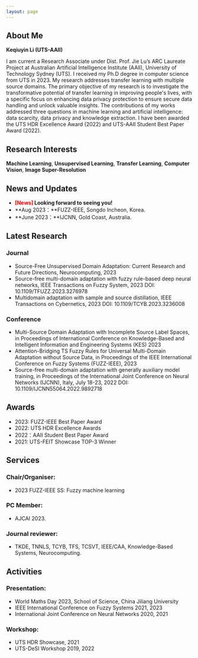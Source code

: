 ```yaml
---
layout: page
---
```


## About Me

**Keqiuyin Li (UTS-AAII)**

I am current a Research Associate under Dist. Prof. Jie Lu’s ARC Laureate Project at Australian Artificial Intelligence Institute (AAII), University of Technology Sydney (UTS). I received my Ph.D degree in computer science from UTS in 2023. My research addresses transfer learning with multiple source domains. The primary objective of my research is to investigate the transformative potential of transfer learning in improving people's lives, with a specific focus on enhancing data privacy protection to ensure secure data handling and unlock valuable insights. The contributions of my works addressed three questions in machine learning and artificial intelligence: data scarcity, data privacy and knowledge extraction. I have been awarded the UTS HDR Excellence Award (2022) and UTS-AAII Student Best Paper Award (2022).

## Research Interests

**Machine Learning**, **Unsupervised Learning**, **Transfer Learning**, **Computer Vision**, **Image Super-Resolution**

## News and Updates

- **<font color='red'>[News]</font> Looking forward to seeing you!**
- **Aug 2023：**FUZZ-IEEE, Songdo Incheon, Korea.
- **June 2023：**IJCNN, Gold Coast, Australia.


## Latest Research

### Journal 

- Source-Free Unsupervised Domain Adaptation: Current Research and Future Directions,
Neurocomputing, 2023
- Source-free multi-domain adaptation with fuzzy rule-based deep neural networks,
IEEE Transactions on Fuzzy System, 2023
DOI: 10.1109/TFUZZ.2023.3276978
- Multidomain adaptation with sample and source distillation,
IEEE Transactions on Cybernetics, 2023 
DOI: 10.1109/TCYB.2023.3236008

### Conference

- Multi-Source Domain Adaptation with Incomplete Source Label Spaces,
in Proceedings of International Conference on Knowledge-Based and Intelligent Information and Engineering Systems (KES) 2023
- Attention-Bridging TS Fuzzy Rules for Universal Multi-Domain Adaptation without Source Data,
in Proceedings of the IEEE International Conference on Fuzzy Systems (FUZZ-IEEE), 2023
- Source-free multi-domain adaptation with generally auxiliary model training,
in Proceedings of the International Joint Conference on Neural Networks (IJCNN), Italy, July 18-23, 2022 
DOI: 10.1109/IJCNN55064.2022.9892718

## Awards

- 2023: FUZZ-IEEE Best Paper Award 
- 2022: UTS HDR Excellence Awards 
- 2022：AAII Student Best Paper Award
- 2021: UTS-FEIT Showcase TOP-3 Winner

## Services

### Chair/Organiser: 
- 2023 FUZZ-IEEE SS: Fuzzy machine learning
  
### PC Member: 
- AJCAI 2023.
  
### Journal reviewer: 
- TKDE, TNNLS, TCYB, TFS, TCSVT, IEEE/CAA, Knowledge-Based Systems, Neurocomputing.

## Activities

### Presentation: 
- World Maths Day 2023, School of Science, China Jiliang University
- IEEE International Conference on Fuzzy Systems 2021, 2023
- International Joint Conference on Neural Networks 2020, 2021

### Workshop: 
- UTS HDR Showcase, 2021
- UTS-DeSI Workshop 2019, 2022

  

